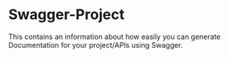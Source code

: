 # Swagger-Project
This contains an information about how easily you can generate Documentation for your project/APIs using Swagger.
